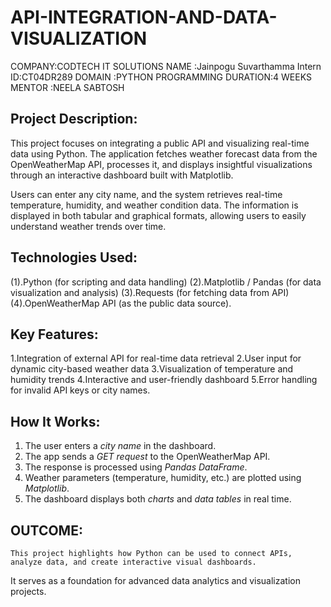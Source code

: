# API-INTEGRATION-AND-DATA-VISUALIZATION
COMPANY:CODTECH IT SOLUTIONS
NAME   :Jainpogu Suvarthamma
Intern ID:CT04DR289
DOMAIN  :PYTHON PROGRAMMING
DURATION:4 WEEKS
MENTOR  :NEELA SABTOSH

## Project Description:

This project focuses on integrating a public API and visualizing real-time data using Python. The application fetches weather forecast data from the OpenWeatherMap API, processes it, and displays insightful visualizations through an interactive dashboard built with Matplotlib.

Users can enter any city name, and the system retrieves real-time temperature, humidity, and weather condition data. The information is displayed in both tabular and graphical formats, allowing users to easily understand weather trends over time.

## Technologies Used:
(1).Python (for scripting and data handling)
(2).Matplotlib / Pandas (for data visualization and analysis)
(3).Requests (for fetching data from API)
(4).OpenWeatherMap API (as the public data source).

## Key Features:
1.Integration of external API for real-time data retrieval
2.User input for dynamic city-based weather data
3.Visualization of temperature and humidity trends
4.Interactive and user-friendly dashboard
5.Error handling for invalid API keys or city names.

## How It Works:
1. The user enters a *city name* in the dashboard.  
2. The app sends a *GET request* to the OpenWeatherMap API.  
3. The response is processed using *Pandas DataFrame*.  
4. Weather parameters (temperature, humidity, etc.) are plotted using *Matplotlib*.  
5. The dashboard displays both *charts* and *data tables* in real time.
## OUTCOME:
    This project highlights how Python can be used to connect APIs, analyze data, and create interactive visual dashboards.
It serves as a foundation for advanced data analytics and visualization projects.
